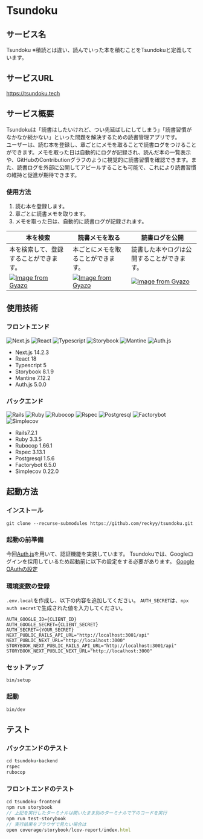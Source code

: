 # Tsundoku

## サービス名

Tsundoku
※積読とは違い、読んでいった本を積むことをTsundokuと定義しています。

## サービスURL

https://tsundoku.tech

## サービス概要

Tsundokuは「読書はしたいけれど、つい先延ばしにしてしまう」「読書習慣がなかなか続かない」といった問題を解決するための読書管理アプリです。  
ユーザーは、読む本を登録し、章ごとにメモを取ることで読書ログをつけることができます。メモを取った日は自動的にログが記録され、読んだ本の一覧表示や、GitHubのContributionグラフのように視覚的に読書習慣を確認できます。また、読書ログを外部に公開してアピールすることも可能で、これにより読書習慣の維持と促進が期待できます。

### 使用方法
1. 読む本を登録します。
2. 章ごとに読書メモを取ります。
3. メモを取った日は、自動的に読書ログが記録されます。

| 本を検索                                                                                                                            | 読書メモを取る                                                                                                                      | 読書ログを公開                                                                                                                      |
| ----------------------------------------------------------------------------------------------------------------------------------- | ----------------------------------------------------------------------------------------------------------------------------------- | ----------------------------------------------------------------------------------------------------------------------------------- |
| 本を検索して、登録することができます。                                                                                              | 本ごとにメモを取ることができます。                                                                                                  | 読書した本やログは公開することができます。                                                                                          |
| [![Image from Gyazo](https://i.gyazo.com/40784b5839854e435a8fd362ceb45d2a.gif)](https://gyazo.com/40784b5839854e435a8fd362ceb45d2a) | [![Image from Gyazo](https://i.gyazo.com/b3f97f2a78c4eb50d6968f5d855b52c2.gif)](https://gyazo.com/b3f97f2a78c4eb50d6968f5d855b52c2) | [![Image from Gyazo](https://i.gyazo.com/4729da63da9649d1a6c027a7a690c81c.jpg)](https://gyazo.com/4729da63da9649d1a6c027a7a690c81c) |

## 使用技術

### フロントエンド

![Next.js](https://img.shields.io/badge/Next.js-696969.svg?logo=nextdotjs)
![React](https://img.shields.io/badge/React-696969.svg?logo=react)
![Typescript](https://img.shields.io/badge/Typescript-696969.svg?logo=typescript)
![Storybook](https://img.shields.io/badge/Storybook-696969.svg?logo=storybook)
![Mantine](https://img.shields.io/badge/Mantine-696969.svg?logo=mantine)
![Auth.js](https://img.shields.io/badge/Auth.js-696969.svg?logo=)

- Next.js 14.2.3
- React 18
- Typescript 5
- Storybook 8.1.9
- Mantine 7.12.2
- Auth.js 5.0.0

### バックエンド

![Rails](https://img.shields.io/badge/RubyonRails-696969.svg?logo=rubyonrails)
![Ruby](https://img.shields.io/badge/Ruby-3.3.1-696969.svg?logo=ruby)
![Rubocop](https://img.shields.io/badge/Rubocop-1.64.0-696969.svg?logo=rubocop)
![Rspec](https://img.shields.io/badge/Rspec-3.13.0-696969.svg?logo=rspec)
![Postgresql](https://img.shields.io/badge/Postgresql-1.5.6-696969.svg?logo=postgresql)
![Factorybot](https://img.shields.io/badge/Factorybot-6.4.6-696969.svg?logo=)
![Simplecov](https://img.shields.io/badge/Simplecov-0.22.0-696969.svg?logo=)

- Rails7.2.1
- Ruby 3.3.5
- Rubocop 1.66.1
- Rspec 3.13.1
- Postgresql 1.5.6
- Factorybot 6.5.0
- Simplecov 0.22.0

## 起動方法

### インストール

`git clone --recurse-submodules https://github.com/reckyy/tsundoku.git`

### 起動の前準備

今回[Auth.js](https://authjs.dev/)を用いて、認証機能を実装しています。
Tsundokuでは、Googleログインを採用しているため起動前に以下の設定をする必要があります。
[Google OAuthの設定](https://github.com/reckyy/tsundoku/wiki/Google-OAuth%E3%81%AE%E8%A8%AD%E5%AE%9A)

### 環境変数の登録

`.env.local`を作成し、以下の内容を追加してください。
`AUTH_SECRET`は、`npx auth secret`で生成された値を入力してください。

```
AUTH_GOOGLE_ID={CLIENT_ID}
AUTH_GOOGLE_SECRET={CLIENT_SECRET}
AUTH_SECRET={YOUR_SECRET}
NEXT_PUBLIC_RAILS_API_URL="http://localhost:3001/api"
NEXT_PUBLIC_NEXT_URL="http://localhost:3000"
STORYBOOK_NEXT_PUBLIC_RAILS_API_URL="http://localhost:3001/api"
STORYBOOK_NEXT_PUBLIC_NEXT_URL="http://localhost:3000"
```

### セットアップ

`bin/setup`

### 起動

`bin/dev`

## テスト

### バックエンドのテスト

```ruby
cd tsundoku-backend
rspec
rubocop
```

### フロントエンドのテスト

```typescript
cd tsundoku-frontend
npm run storybook
// 上記を実行したターミナルは開いたまま別のターミナルで下のコードを実行
npm run test-storybook
// 実行結果をブラウザで見たい場合は
open coverage/storybook/lcov-report/index.html
```

